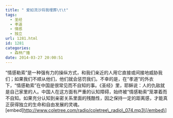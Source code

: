 ```yaml
---
title: " 爱如流沙将我埋葬\t\t"
tags:
  - 圣经
  - 孝道
  - 情感
  - 独立
url: 1281.html
id: 1281
categories:
  - 森林广播
date: 2014-03-27 20:00:51
---
```


“情感勒索”是一种强有力的操纵方式，和我们亲近的人用它直接或间接地威胁我们；如果我们不顺从他们，他们就会惩罚我们。不幸的是，在“孝道”的外衣下，“情感勒索”在中国是很常见而不自知的事。《圣经》里，耶稣说：人的仇敌就是自己家里的人。中国人在这方面有严重的认知障碍，始终被“情感勒索”笼罩着而不自知。如果充分认知到亲密关系里面的残酷性，因之保持一定的距离感，才能真正获得独立的生命和自由发展的灵魂。   \[embed\]http://www.coletree.com/radio/coletree\_radio\_074.mp3\[/embed\]